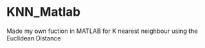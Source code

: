 KNN_Matlab
==========

Made my own fuction in MATLAB for K nearest neighbour using the Euclidean Distance
